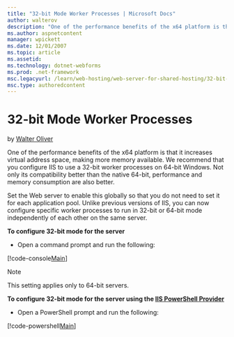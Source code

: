 ```yaml
---
title: "32-bit Mode Worker Processes | Microsoft Docs"
author: walterov
description: "One of the performance benefits of the x64 platform is that it increases virtual address space, making more memory available. We recommend that you configure..."
ms.author: aspnetcontent
manager: wpickett
ms.date: 12/01/2007
ms.topic: article
ms.assetid: 
ms.technology: dotnet-webforms
ms.prod: .net-framework
msc.legacyurl: /learn/web-hosting/web-server-for-shared-hosting/32-bit-mode-worker-processes
msc.type: authoredcontent
---
```

32-bit Mode Worker Processes
====================
by [Walter Oliver](https://github.com/walterov)

One of the performance benefits of the x64 platform is that it increases virtual address space, making more memory available. We recommend that you configure IIS to use a 32-bit worker processes on 64-bit Windows. Not only its compatibility better than the native 64-bit, performance and memory consumption are also better.

Set the Web server to enable this globally so that you do not need to set it for each application pool. Unlike previous versions of IIS, you can now configure specific worker processes to run in 32-bit or 64-bit mode independently of each other on the same server.

**To configure 32-bit mode for the server**

- Open a command prompt and run the following:


[!code-console[Main](32-bit-mode-worker-processes/samples/sample1.cmd)]


> [!NOTE]
> This setting applies only to 64-bit servers.

**To configure 32-bit mode for the server using the [IIS PowerShell Provider](../../manage/powershell/installing-the-iis-powershell-snap-in.md)**

- Open a PowerShell prompt and run the following:


[!code-powershell[Main](32-bit-mode-worker-processes/samples/sample2.ps1)]
